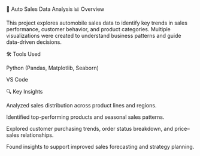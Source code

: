 🚗 Auto Sales Data Analysis
📊 Overview

This project explores automobile sales data to identify key trends in sales performance, customer behavior, and product categories. Multiple visualizations were created to understand business patterns and guide data-driven decisions.

🛠️ Tools Used

Python (Pandas, Matplotlib, Seaborn)

VS Code

🔍 Key Insights

Analyzed sales distribution across product lines and regions.

Identified top-performing products and seasonal sales patterns.

Explored customer purchasing trends, order status breakdown, and price–sales relationships.

Found insights to support improved sales forecasting and strategy planning.

